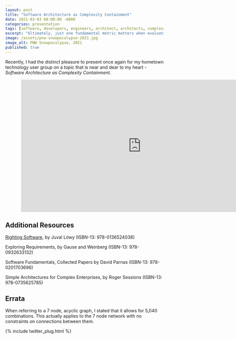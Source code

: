 ```yaml
---
layout: post
title: "Software Architecture as Complexity Containment"
date: 2021-03-03 08:00:00 -0800
categories: presentation
tags: [software, developers, engineers, architect, architects, complexity, complex, contain, containment]
excerpt: "Ultimately, just one fundamental metric matters when evaluating the competence of software architects: the ability to identify, assess and ultimately contain complexity."
image: /assets/pnw-snowpocalypse-2021.jpg
image_alt: PNW Snowpocalypse, 2021
published: true
---
```


Recently, I had the distinct pleasure to present once again for my hometown technology user group on a topic that is near and dear to my heart - *Software Architecture as Complexity Containment*.

<div style="width: 80%; margin: 0 auto 0 auto;">
<iframe width="760" height="420" src="https://www.youtube.com/embed/-DVo24Y1PcU?start=748" frameborder="0" allow="accelerometer; clipboard-write; encrypted-media; gyroscope; picture-in-picture" allowfullscreen></iframe>
</div>

## Additional Resources

[Righting Software](https://rightingsoftware.org), by Juval Löwy (ISBN-13: 978-0136524038)

Exploring Requirements, by Gause and Weinberg (ISBN-13: 978-0932633132)

Software Fundamentals, Collected Papers by David Parnas (ISBN-13: 978-0201703696)

Simple Architectures for Complex Enterprises, by Roger Sessions (ISBN-13: 978-0735625785)



## Errata

When referring to a 7 node, acyclic graph, I stated that it allows for 5,040 combinations. This actually applies to the 7 node network with no constraints on connections between them.

{% include twitter_plug.html %}
